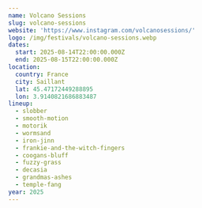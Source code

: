 ```yaml
---
name: Volcano Sessions
slug: volcano-sessions
website: 'https://www.instagram.com/volcanosessions/'
logo: /img/festivals/volcano-sessions.webp
dates:
  start: 2025-08-14T22:00:00.000Z
  end: 2025-08-15T22:00:00.000Z
location:
  country: France
  city: Saillant
  lat: 45.47172449288895
  lon: 3.9140821686883487
lineup:
  - slobber
  - smooth-motion
  - motorik
  - wormsand
  - iron-jinn
  - frankie-and-the-witch-fingers
  - coogans-bluff
  - fuzzy-grass
  - decasia
  - grandmas-ashes
  - temple-fang
year: 2025
---
```


